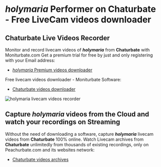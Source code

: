 # _holymaria_ Performer on Chaturbate - Free LiveCam videos downloader

## Chaturbate Live Videos Recorder

Monitor and record livecam videos of **_holymaria_** from **Chaturbate** with Moniturbate.com
Get a premium trial for free by just and only registering with your Email address:
* [_holymaria_ Premium videos downloader](https://moniturbate.com/request-demo-licence-key.html)

Free livecam videos downloader - Moniturbate Software:
* [Chaturbate videos downloader](https://moniturbate.com/moniturbate-download-software.html)

![_holymaria_ livecam videos recorder](https://peachurnet.com/templates/moniturbate-software.png)


## Capture _holymaria_ videos from the Cloud and watch your recordings on Streaming

Without the need of downloading a software, capture **_holymaria_** livecam videos from **Chaturbate** 100% online.
Watch Livecam archives from **Chaturbate** unlimitedly from thousands of existing recordings, only on Peachurbate.com and its websites network:
* [Chaturbate videos archives](https://peachurnet.com/)